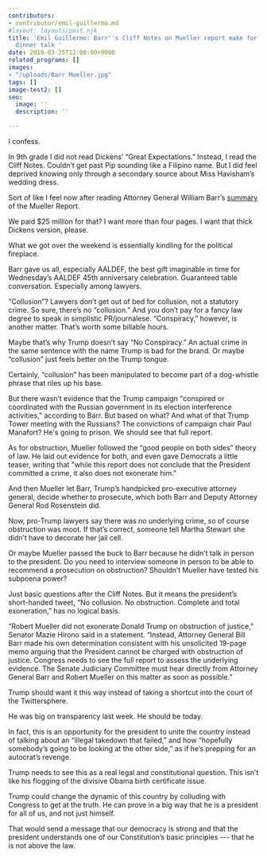 ```yaml
---
contributors:
- contributor/emil-guillermo.md
#layout: layouts/post.njk
title: 'Emil Guillermo: Barr''s Cliff Notes on Mueller report make for perfect AALDEF
  dinner talk '
date: 2019-03-25T12:00:00+0000
related_programs: []
images:
- "/uploads/Barr Mueller.jpg"
tags: []
image-test2: []
seo:
  image: ''
  description: ''

---
```

I confess.

In 9th grade I did not read Dickens’ “Great Expectations.” Instead, I read the Cliff Notes. Couldn’t get past Pip sounding like a Filipino name. But I did feel deprived knowing only through a secondary source about Miss Havisham’s wedding dress.

Sort of like I feel now after reading Attorney General William Barr’s [summary ](https://www.nytimes.com/interactive/2019/03/24/us/politics/barr-letter-mueller-report.html)of the Mueller Report.

We paid $25 million for that? I want more than four pages. I want that thick Dickens version, please.

What we got over the weekend is essentially kindling for the political fireplace.

Barr gave us all, especially AALDEF, the best gift imaginable in time for Wednesday’s AALDEF 45th anniversary celebration. Guaranteed table conversation. Especially among lawyers.

“Collusion”? Lawyers don’t get out of bed for collusion, not a statutory crime. So sure, there’s no “collusion.” And you don’t pay for a fancy law degree to speak in simplistic PR/journalese. “Conspiracy,” however, is another matter. That’s worth some billable hours.

Maybe that’s why Trump doesn’t say “No Conspiracy.” An actual crime in the same sentence with the name Trump is bad for the brand. Or maybe “collusion” just feels better on the Trump tongue.

Certainly, “collusion” has been manipulated to become part of a dog-whistle phrase that riles up his base.

But there wasn’t evidence that the Trump campaign "conspired or coordinated with the Russian government in its election interference activities," according to Barr. But based on what? And what of that Trump Tower meeting with the Russians? The convictions of campaign chair Paul Manafort? He's going to prison. We should see that full report.

As for obstruction, Mueller followed the “good people on both sides” theory of law. He laid out evidence for both, and even gave Democrats a little teaser, writing that "while this report does not conclude that the President committed a crime, it also does not exonerate him."

And then Mueller let Barr, Trump’s handpicked pro-executive attorney general, decide whether to prosecute, which both Barr and Deputy Attorney General Rod Rosenstein did.

Now, pro-Trump lawyers say there was no underlying crime, so of course obstruction was moot. If that’s correct, someone tell Martha Stewart she didn’t have to decorate her jail cell.

Or maybe Mueller passed the buck to Barr because he didn’t talk in person to the president. Do you need to interview someone in person to be able to recommend a prosecution on obstruction? Shouldn’t Mueller have tested his subpoena power?

Just basic questions after the Cliff Notes. But it means the president’s short-handed tweet, “No collusion. No obstruction. Complete and total exoneration,” has no logical basis.

“Robert Mueller did not exonerate Donald Trump on obstruction of justice,” Senator Mazie Hirono said in a statement. “Instead, Attorney General Bill Barr made his own determination consistent with his unsolicited 19-page memo arguing that the President cannot be charged with obstruction of justice. Congress needs to see the full report to assess the underlying evidence. The Senate Judiciary Committee must hear directly from Attorney General Barr and Robert Mueller on this matter as soon as possible.”

Trump should want it this way instead of taking a shortcut into the court of the Twittersphere.

He was big on transparency last week. He should be today.

In fact, this is an opportunity for the president to unite the country instead of talking about an “illegal takedown that failed,” and how “hopefully somebody’s going to be looking at the other side,” as if he’s prepping for an autocrat’s revenge.

Trump needs to see this as a real legal and constitutional question. This isn’t like his flogging of the divisive Obama birth certificate issue.

Trump could change the dynamic of this country by colluding with Congress to get at the truth.  He can prove in a big way that he is a president for all of us, and not just himself.

That would send a message that our democracy is strong and that the president understands one of our Constitution’s basic principles --- that he is not above the law.